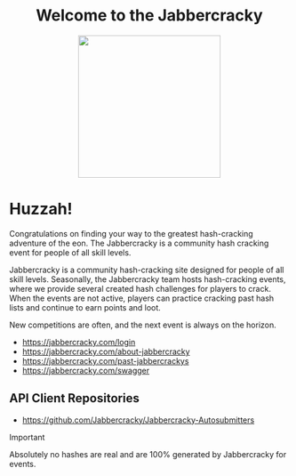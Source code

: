 <h1 align="center">Welcome to the Jabbercracky</h1>
<p align="center">
  <img width="256" height="256" src="https://jabbercracky.com/static/img/favicon.ico">
</p>

# Huzzah!
Congratulations on finding your way to the greatest hash-cracking adventure of the eon. The Jabbercracky is a community hash cracking event for people of all skill levels.

Jabbercracky is a community hash-cracking site designed for people of all skill levels. Seasonally, the Jabbercracky team hosts hash-cracking events, where we provide several created hash challenges for players to crack. When the events are not active, players can practice cracking past hash lists and continue to earn points and loot.

New competitions are often, and the next event is always on the horizon. 

- https://jabbercracky.com/login
- https://jabbercracky.com/about-jabbercracky
- https://jabbercracky.com/past-jabbercrackys
- https://jabbercracky.com/swagger

## API Client Repositories
- https://github.com/Jabbercracky/Jabbercracky-Autosubmitters


> [!IMPORTANT]  
> Absolutely no hashes are real and are 100% generated by Jabbercracky for events.
